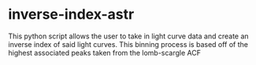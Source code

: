 # inverse-index-astr
This python script allows the user to take in light curve data and create an inverse index of said light curves. This binning process is based off of the highest associated peaks taken from the lomb-scargle ACF
